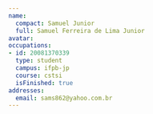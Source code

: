 ```yaml
---
name:
  compact: Samuel Junior
  full: Samuel Ferreira de Lima Junior
avatar:
occupations:
- id: 20081370339
  type: student
  campus: ifpb-jp
  course: cstsi
  isFinished: true
addresses:
  email: sams862@yahoo.com.br
---
```


